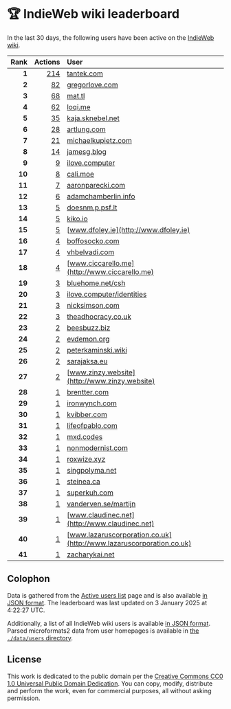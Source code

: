 # 🏆 IndieWeb wiki leaderboard

In the last 30 days, the following users have been active on the [IndieWeb wiki](https://indieweb.org).

| Rank | Actions | User |
|-----:|--------:|:-----|
| **1** | [214](https://indieweb.org/Special:Contributions/Tantek.com) | [tantek.com](http://tantek.com) |
| **2** | [82](https://indieweb.org/Special:Contributions/Gregorlove.com) | [gregorlove.com](http://gregorlove.com) |
| **3** | [68](https://indieweb.org/Special:Contributions/Mat.tl) | [mat.tl](http://mat.tl) |
| **4** | [62](https://indieweb.org/Special:Contributions/Loqi.me) | [loqi.me](http://loqi.me) |
| **5** | [35](https://indieweb.org/Special:Contributions/Kaja.sknebel.net) | [kaja.sknebel.net](http://kaja.sknebel.net) |
| **6** | [28](https://indieweb.org/Special:Contributions/Artlung.com) | [artlung.com](http://artlung.com) |
| **7** | [21](https://indieweb.org/Special:Contributions/Michaelkupietz.com) | [michaelkupietz.com](http://michaelkupietz.com) |
| **8** | [14](https://indieweb.org/Special:Contributions/Jamesg.blog) | [jamesg.blog](http://jamesg.blog) |
| **9** | [9](https://indieweb.org/Special:Contributions/Ilove.computer) | [ilove.computer](http://ilove.computer) |
| **10** | [8](https://indieweb.org/Special:Contributions/Cali.moe) | [cali.moe](http://cali.moe) |
| **11** | [7](https://indieweb.org/Special:Contributions/Aaronparecki.com) | [aaronparecki.com](http://aaronparecki.com) |
| **12** | [6](https://indieweb.org/Special:Contributions/Adamchamberlin.info) | [adamchamberlin.info](http://adamchamberlin.info) |
| **13** | [5](https://indieweb.org/Special:Contributions/Doesnm.p.psf.lt) | [doesnm.p.psf.lt](http://doesnm.p.psf.lt) |
| **14** | [5](https://indieweb.org/Special:Contributions/Kiko.io) | [kiko.io](http://kiko.io) |
| **15** | [5](https://indieweb.org/Special:Contributions/Www.dfoley.ie) | [www.dfoley.ie](http://www.dfoley.ie) |
| **16** | [4](https://indieweb.org/Special:Contributions/Boffosocko.com) | [boffosocko.com](http://boffosocko.com) |
| **17** | [4](https://indieweb.org/Special:Contributions/Vhbelvadi.com) | [vhbelvadi.com](http://vhbelvadi.com) |
| **18** | [4](https://indieweb.org/Special:Contributions/Www.ciccarello.me) | [www.ciccarello.me](http://www.ciccarello.me) |
| **19** | [3](https://indieweb.org/Special:Contributions/Bluehome.net_csh) | [bluehome.net/csh](http://bluehome.net/csh) |
| **20** | [3](https://indieweb.org/Special:Contributions/Ilove.computer_identities) | [ilove.computer/identities](http://ilove.computer/identities) |
| **21** | [3](https://indieweb.org/Special:Contributions/Nicksimson.com) | [nicksimson.com](http://nicksimson.com) |
| **22** | [3](https://indieweb.org/Special:Contributions/Theadhocracy.co.uk) | [theadhocracy.co.uk](http://theadhocracy.co.uk) |
| **23** | [2](https://indieweb.org/Special:Contributions/Beesbuzz.biz) | [beesbuzz.biz](http://beesbuzz.biz) |
| **24** | [2](https://indieweb.org/Special:Contributions/Evdemon.org) | [evdemon.org](http://evdemon.org) |
| **25** | [2](https://indieweb.org/Special:Contributions/Peterkaminski.wiki) | [peterkaminski.wiki](http://peterkaminski.wiki) |
| **26** | [2](https://indieweb.org/Special:Contributions/Sarajaksa.eu) | [sarajaksa.eu](http://sarajaksa.eu) |
| **27** | [2](https://indieweb.org/Special:Contributions/Www.zinzy.website) | [www.zinzy.website](http://www.zinzy.website) |
| **28** | [1](https://indieweb.org/Special:Contributions/Brentter.com) | [brentter.com](http://brentter.com) |
| **29** | [1](https://indieweb.org/Special:Contributions/Ironwynch.com) | [ironwynch.com](http://ironwynch.com) |
| **30** | [1](https://indieweb.org/Special:Contributions/Kvibber.com) | [kvibber.com](http://kvibber.com) |
| **31** | [1](https://indieweb.org/Special:Contributions/Lifeofpablo.com) | [lifeofpablo.com](http://lifeofpablo.com) |
| **32** | [1](https://indieweb.org/Special:Contributions/Mxd.codes) | [mxd.codes](http://mxd.codes) |
| **33** | [1](https://indieweb.org/Special:Contributions/Nonmodernist.com) | [nonmodernist.com](http://nonmodernist.com) |
| **34** | [1](https://indieweb.org/Special:Contributions/Roxwize.xyz) | [roxwize.xyz](http://roxwize.xyz) |
| **35** | [1](https://indieweb.org/Special:Contributions/Singpolyma.net) | [singpolyma.net](http://singpolyma.net) |
| **36** | [1](https://indieweb.org/Special:Contributions/Steinea.ca) | [steinea.ca](http://steinea.ca) |
| **37** | [1](https://indieweb.org/Special:Contributions/Superkuh.com) | [superkuh.com](http://superkuh.com) |
| **38** | [1](https://indieweb.org/Special:Contributions/Vanderven.se_martijn) | [vanderven.se/martijn](http://vanderven.se/martijn) |
| **39** | [1](https://indieweb.org/Special:Contributions/Www.claudinec.net) | [www.claudinec.net](http://www.claudinec.net) |
| **40** | [1](https://indieweb.org/Special:Contributions/Www.lazaruscorporation.co.uk) | [www.lazaruscorporation.co.uk](http://www.lazaruscorporation.co.uk) |
| **41** | [1](https://indieweb.org/Special:Contributions/Zacharykai.net) | [zacharykai.net](http://zacharykai.net) |


## Colophon

Data is gathered from the [Active users list](https://indieweb.org/Special:ActiveUsers) page and is also available [in JSON format](https://github.com/jgarber623/indieweb-wiki-leaderboard/blob/main/data/leaderboard.json). The leaderboard was last updated on 3 January 2025 at 4:22:27 UTC.

Additionally, a list of all IndieWeb wiki users is available [in JSON format](https://github.com/jgarber623/indieweb-wiki-leaderboard/blob/main/data/users.json). Parsed microformats2 data from user homepages is available in [the `./data/users` directory](https://github.com/jgarber623/indieweb-wiki-leaderboard/blob/main/data/users).

## License

This work is dedicated to the public domain per the [Creative Commons CC0 1.0 Universal Public Domain Dedication](https://creativecommons.org/publicdomain/zero/1.0/). You can copy, modify, distribute and perform the work, even for commercial purposes, all without asking permission.
